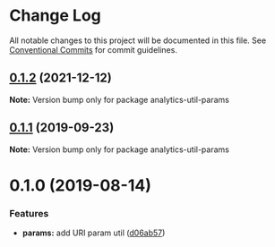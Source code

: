 # Change Log

All notable changes to this project will be documented in this file.
See [Conventional Commits](https://conventionalcommits.org) for commit guidelines.

## [0.1.2](https://github.com/DavidWells/analytics/compare/analytics-util-params@0.1.1...analytics-util-params@0.1.2) (2021-12-12)

**Note:** Version bump only for package analytics-util-params





## [0.1.1](https://github.com/DavidWells/analytics/compare/analytics-util-params@0.1.0...analytics-util-params@0.1.1) (2019-09-23)

**Note:** Version bump only for package analytics-util-params





# 0.1.0 (2019-08-14)


### Features

* **params:** add URI param util ([d06ab57](https://github.com/DavidWells/analytics/commit/d06ab57))
